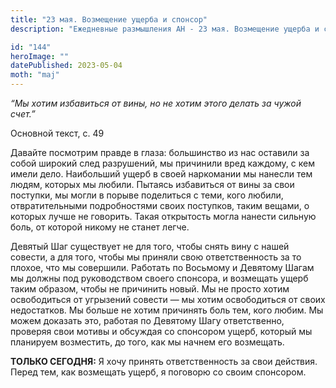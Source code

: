 ```yaml
---
title: "23 мая. Возмещение ущерба и спонсор"
description: "Ежедневные размышления АН - 23 мая. Возмещение ущерба и спонсор"

id: "144"
heroImage: ""
datePublished: 2023-05-04
moth: "maj"
---
```


_“Мы хотим избавиться от вины, но не хотим этого делать за чужой счет.”_

Основной текст, с. 49

Давайте посмотрим правде в глаза: большинство из нас оставили за собой широкий
след разрушений, мы причинили вред каждому, с кем имели дело. Наибольший ущерб
в своей наркомании мы нанесли тем людям, которых мы любили. Пытаясь избавиться
от вины за свои поступки, мы могли в порыве поделиться с теми, кого любили,
отвратительными подробностями своих поступков, таким вещами, о которых лучше
не говорить. Такая открытость могла нанести сильную боль, от которой никому не
станет легче.

Девятый Шаг существует не для того, чтобы снять вину с нашей совести, а для
того, чтобы мы приняли свою ответственность за то плохое, что мы совершили.
Работать по Восьмому и Девятому Шагам мы должны под руководством своего
спонсора, и возмещать ущерб таким образом, чтобы не причинить новый. Мы не
просто хотим освободиться от угрызений совести — мы хотим освободиться от
своих недостатков. Мы больше не хотим причинять боль тем, кого любим. Мы можем
доказать это, работая по Девятому Шагу ответственно, проверяя свои мотивы и
обсуждая со спонсором ущерб, который мы планируем возместить, до того, как мы
начнем его возмещать.

**ТОЛЬКО СЕГОДНЯ:** Я хочу принять ответственность за свои действия. Перед
тем, как возмещать ущерб, я поговорю со своим спонсором.
